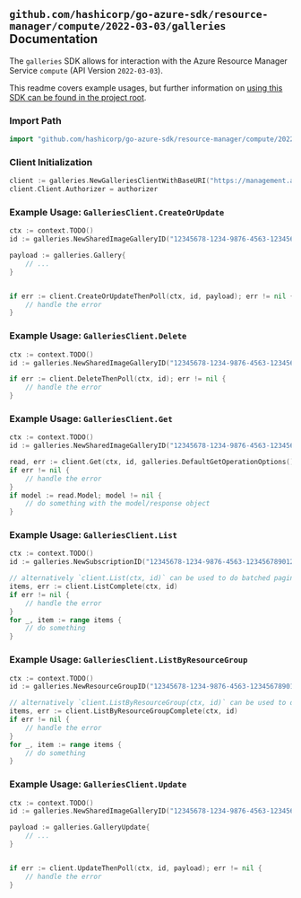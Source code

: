 
## `github.com/hashicorp/go-azure-sdk/resource-manager/compute/2022-03-03/galleries` Documentation

The `galleries` SDK allows for interaction with the Azure Resource Manager Service `compute` (API Version `2022-03-03`).

This readme covers example usages, but further information on [using this SDK can be found in the project root](https://github.com/hashicorp/go-azure-sdk/tree/main/docs).

### Import Path

```go
import "github.com/hashicorp/go-azure-sdk/resource-manager/compute/2022-03-03/galleries"
```


### Client Initialization

```go
client := galleries.NewGalleriesClientWithBaseURI("https://management.azure.com")
client.Client.Authorizer = authorizer
```


### Example Usage: `GalleriesClient.CreateOrUpdate`

```go
ctx := context.TODO()
id := galleries.NewSharedImageGalleryID("12345678-1234-9876-4563-123456789012", "example-resource-group", "galleryValue")

payload := galleries.Gallery{
	// ...
}


if err := client.CreateOrUpdateThenPoll(ctx, id, payload); err != nil {
	// handle the error
}
```


### Example Usage: `GalleriesClient.Delete`

```go
ctx := context.TODO()
id := galleries.NewSharedImageGalleryID("12345678-1234-9876-4563-123456789012", "example-resource-group", "galleryValue")

if err := client.DeleteThenPoll(ctx, id); err != nil {
	// handle the error
}
```


### Example Usage: `GalleriesClient.Get`

```go
ctx := context.TODO()
id := galleries.NewSharedImageGalleryID("12345678-1234-9876-4563-123456789012", "example-resource-group", "galleryValue")

read, err := client.Get(ctx, id, galleries.DefaultGetOperationOptions())
if err != nil {
	// handle the error
}
if model := read.Model; model != nil {
	// do something with the model/response object
}
```


### Example Usage: `GalleriesClient.List`

```go
ctx := context.TODO()
id := galleries.NewSubscriptionID("12345678-1234-9876-4563-123456789012")

// alternatively `client.List(ctx, id)` can be used to do batched pagination
items, err := client.ListComplete(ctx, id)
if err != nil {
	// handle the error
}
for _, item := range items {
	// do something
}
```


### Example Usage: `GalleriesClient.ListByResourceGroup`

```go
ctx := context.TODO()
id := galleries.NewResourceGroupID("12345678-1234-9876-4563-123456789012", "example-resource-group")

// alternatively `client.ListByResourceGroup(ctx, id)` can be used to do batched pagination
items, err := client.ListByResourceGroupComplete(ctx, id)
if err != nil {
	// handle the error
}
for _, item := range items {
	// do something
}
```


### Example Usage: `GalleriesClient.Update`

```go
ctx := context.TODO()
id := galleries.NewSharedImageGalleryID("12345678-1234-9876-4563-123456789012", "example-resource-group", "galleryValue")

payload := galleries.GalleryUpdate{
	// ...
}


if err := client.UpdateThenPoll(ctx, id, payload); err != nil {
	// handle the error
}
```
